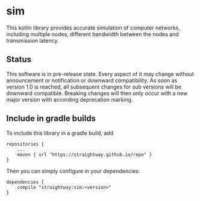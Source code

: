 # sim

This kotlin library provides accurate simulation of computer networks,
including multiple nodes, different bandwidth between the nodes and
transmission latency. 

## Status

This software is in pre-release state. Every aspect of it may change without announcement or
notification or downward compatibility. As soon as version 1.0 is reached, all subsequent changes
for sub versions will be downward compatible. Breaking changes will then only occur with a new
major version with according deprecation marking.

## Include in gradle builds

To include this library in a gradle build, add

    repositories {
        ...
        maven { url "https://straightway.github.io/repo" }
    }

Then you can simply configure in your dependencies:

    dependencies {
        compile "straightway:sim:<version>"
    }

